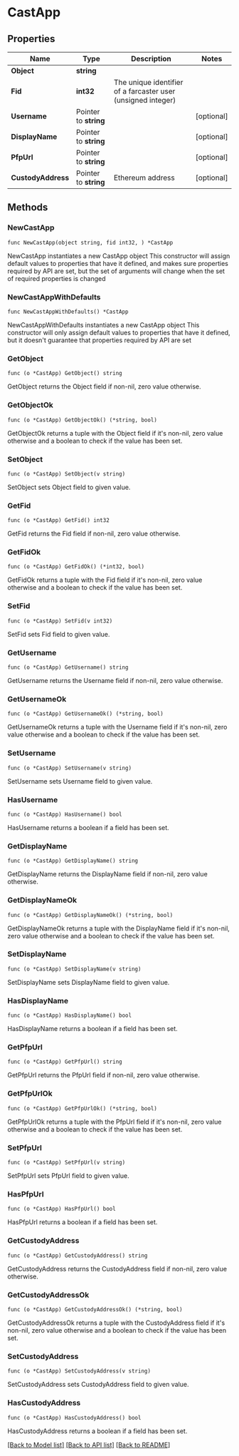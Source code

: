 # CastApp

## Properties

Name | Type | Description | Notes
------------ | ------------- | ------------- | -------------
**Object** | **string** |  | 
**Fid** | **int32** | The unique identifier of a farcaster user (unsigned integer) | 
**Username** | Pointer to **string** |  | [optional] 
**DisplayName** | Pointer to **string** |  | [optional] 
**PfpUrl** | Pointer to **string** |  | [optional] 
**CustodyAddress** | Pointer to **string** | Ethereum address | [optional] 

## Methods

### NewCastApp

`func NewCastApp(object string, fid int32, ) *CastApp`

NewCastApp instantiates a new CastApp object
This constructor will assign default values to properties that have it defined,
and makes sure properties required by API are set, but the set of arguments
will change when the set of required properties is changed

### NewCastAppWithDefaults

`func NewCastAppWithDefaults() *CastApp`

NewCastAppWithDefaults instantiates a new CastApp object
This constructor will only assign default values to properties that have it defined,
but it doesn't guarantee that properties required by API are set

### GetObject

`func (o *CastApp) GetObject() string`

GetObject returns the Object field if non-nil, zero value otherwise.

### GetObjectOk

`func (o *CastApp) GetObjectOk() (*string, bool)`

GetObjectOk returns a tuple with the Object field if it's non-nil, zero value otherwise
and a boolean to check if the value has been set.

### SetObject

`func (o *CastApp) SetObject(v string)`

SetObject sets Object field to given value.


### GetFid

`func (o *CastApp) GetFid() int32`

GetFid returns the Fid field if non-nil, zero value otherwise.

### GetFidOk

`func (o *CastApp) GetFidOk() (*int32, bool)`

GetFidOk returns a tuple with the Fid field if it's non-nil, zero value otherwise
and a boolean to check if the value has been set.

### SetFid

`func (o *CastApp) SetFid(v int32)`

SetFid sets Fid field to given value.


### GetUsername

`func (o *CastApp) GetUsername() string`

GetUsername returns the Username field if non-nil, zero value otherwise.

### GetUsernameOk

`func (o *CastApp) GetUsernameOk() (*string, bool)`

GetUsernameOk returns a tuple with the Username field if it's non-nil, zero value otherwise
and a boolean to check if the value has been set.

### SetUsername

`func (o *CastApp) SetUsername(v string)`

SetUsername sets Username field to given value.

### HasUsername

`func (o *CastApp) HasUsername() bool`

HasUsername returns a boolean if a field has been set.

### GetDisplayName

`func (o *CastApp) GetDisplayName() string`

GetDisplayName returns the DisplayName field if non-nil, zero value otherwise.

### GetDisplayNameOk

`func (o *CastApp) GetDisplayNameOk() (*string, bool)`

GetDisplayNameOk returns a tuple with the DisplayName field if it's non-nil, zero value otherwise
and a boolean to check if the value has been set.

### SetDisplayName

`func (o *CastApp) SetDisplayName(v string)`

SetDisplayName sets DisplayName field to given value.

### HasDisplayName

`func (o *CastApp) HasDisplayName() bool`

HasDisplayName returns a boolean if a field has been set.

### GetPfpUrl

`func (o *CastApp) GetPfpUrl() string`

GetPfpUrl returns the PfpUrl field if non-nil, zero value otherwise.

### GetPfpUrlOk

`func (o *CastApp) GetPfpUrlOk() (*string, bool)`

GetPfpUrlOk returns a tuple with the PfpUrl field if it's non-nil, zero value otherwise
and a boolean to check if the value has been set.

### SetPfpUrl

`func (o *CastApp) SetPfpUrl(v string)`

SetPfpUrl sets PfpUrl field to given value.

### HasPfpUrl

`func (o *CastApp) HasPfpUrl() bool`

HasPfpUrl returns a boolean if a field has been set.

### GetCustodyAddress

`func (o *CastApp) GetCustodyAddress() string`

GetCustodyAddress returns the CustodyAddress field if non-nil, zero value otherwise.

### GetCustodyAddressOk

`func (o *CastApp) GetCustodyAddressOk() (*string, bool)`

GetCustodyAddressOk returns a tuple with the CustodyAddress field if it's non-nil, zero value otherwise
and a boolean to check if the value has been set.

### SetCustodyAddress

`func (o *CastApp) SetCustodyAddress(v string)`

SetCustodyAddress sets CustodyAddress field to given value.

### HasCustodyAddress

`func (o *CastApp) HasCustodyAddress() bool`

HasCustodyAddress returns a boolean if a field has been set.


[[Back to Model list]](../README.md#documentation-for-models) [[Back to API list]](../README.md#documentation-for-api-endpoints) [[Back to README]](../README.md)


